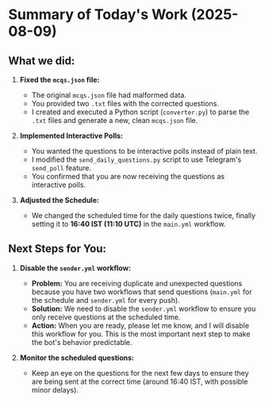 # Summary of Today's Work (2025-08-09)

## What we did:

1.  **Fixed the `mcqs.json` file:**
    *   The original `mcqs.json` file had malformed data.
    *   You provided two `.txt` files with the corrected questions.
    *   I created and executed a Python script (`converter.py`) to parse the `.txt` files and generate a new, clean `mcqs.json` file.

2.  **Implemented Interactive Polls:**
    *   You wanted the questions to be interactive polls instead of plain text.
    *   I modified the `send_daily_questions.py` script to use Telegram's `send_poll` feature.
    *   You confirmed that you are now receiving the questions as interactive polls.

3.  **Adjusted the Schedule:**
    *   We changed the scheduled time for the daily questions twice, finally setting it to **16:40 IST (11:10 UTC)** in the `main.yml` workflow.

## Next Steps for You:

1.  **Disable the `sender.yml` workflow:**
    *   **Problem:** You are receiving duplicate and unexpected questions because you have two workflows that send questions (`main.yml` for the schedule and `sender.yml` for every push).
    *   **Solution:** We need to disable the `sender.yml` workflow to ensure you only receive questions at the scheduled time.
    *   **Action:** When you are ready, please let me know, and I will disable this workflow for you. This is the most important next step to make the bot's behavior predictable.

2.  **Monitor the scheduled questions:**
    *   Keep an eye on the questions for the next few days to ensure they are being sent at the correct time (around 16:40 IST, with possible minor delays).

